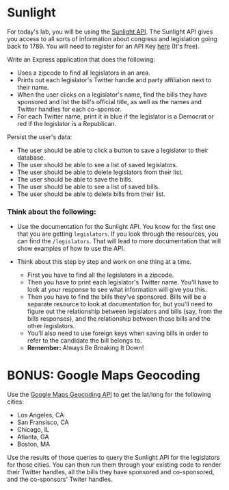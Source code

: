# Sunlight

For today's lab, you will be using the [Sunlight API](https://sunlightlabs.github.io/congress/).  The Sunlight API gives you access to all sorts of information about congress and legislation going back to 1789.  You will need to register for an API Key [here](http://sunlightfoundation.com/api/accounts/register/) (It's free).

Write an Express application that does the following:
- Uses a zipcode to find all legislators in an area.
- Prints out each legislator's Twitter handle and party affiliation next to their name.
- When the user clicks on a legislator's name, find the bills they have sponsored and list the bill's official title, as well as the names and Twitter handles for each co-sponsor.
- For each Twitter name, print it in blue if the legislator is a Democrat or red if the legislator is a Republican.

Persist the user's data:
- The user should be able to click a button to save a legislator to their database.
- The user should be able to see a list of saved legislators.
- The user should be able to delete legislators from their list.
- The user should be able to save the bills.
- The user should be able to see a list of saved bills.
- The user should be able to delete bills from their list.

### Think about the following:
- Use the documentation for the Sunlight API. You know for the first one that you are getting `legislators`.  If you look through the resources, you can find the `/legislators`.  That will lead to more documentation that will show examples of how to use the API.

- Think about this step by step and work on one thing at a time.
    - First you have to find all the legislators in a zipcode.
    - Then you have to print each legislator's Twitter name.  You'll have to look at your response to see what information will give you this.
    - Then you have to find the bills they've sponsored.  Bills will be a separate resource to look at documentation for, but you'll need to figure out the relationship between legislators and bills (say, from the bills responses), and the relationship between those bills and the other legislators.
    - You'll also need to use foreign keys when saving bills in order to refer to the candidate the bill belongs to.
    - **Remember:** Always Be Breaking It Down!

# BONUS: Google Maps Geocoding
Use the [Google Maps Geocoding API](https://developers.google.com/maps/documentation/geocoding/) to get the lat/long for the following cities:

- Los Angeles, CA
- San Fransisco, CA
- Chicago, IL
- Atlanta, GA
- Boston, MA

Use the results of those queries to query the Sunlight API for the legislators for those cities.  You can then run them through your existing code to render their Twitter handles, all the bills they have sponsored and co-sponsored, and the co-sponsors' Twiter handles.
